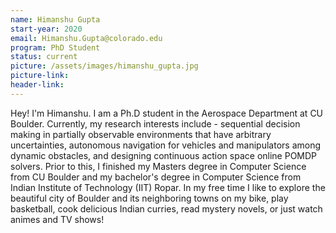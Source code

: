 ```yaml
---
name: Himanshu Gupta
start-year: 2020
email: Himanshu.Gupta@colorado.edu
program: PhD Student
status: current
picture: /assets/images/himanshu_gupta.jpg
picture-link: 
header-link: 
---
```


Hey! I'm Himanshu. I am a Ph.D student in the Aerospace Department at CU Boulder. Currently, my research interests include - sequential decision making in partially observable environments that have arbitrary uncertainties, autonomous navigation for vehicles and manipulators among dynamic obstacles, and designing continuous action space online POMDP solvers. Prior to this, I finished my Masters degree in Computer Science from CU Boulder and my bachelor's degree in Computer Science from Indian Institute of Technology (IIT) Ropar. In my free time I like to explore the beautiful city of Boulder and its neighboring towns on my bike, play basketball, cook delicious Indian curries, read mystery novels, or just watch animes and TV shows!
